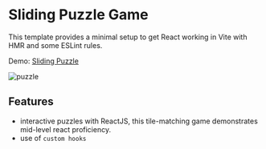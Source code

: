 # Sliding Puzzle Game

This template provides a minimal setup to get React working in Vite with HMR and some ESLint rules.

Demo: [Sliding Puzzle](https://sliding-puzzle-chi.vercel.app/)

![puzzle](https://github.com/HubertTGit/sliding-puzzle/assets/98665493/36e005f1-78a8-4da3-a87a-f9ec9848822d)

## Features

- interactive puzzles with ReactJS, this tile-matching game demonstrates mid-level react proficiency.
- use of `custom hooks`
